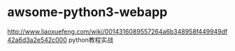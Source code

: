 # awsome-python3-webapp
http://www.liaoxuefeng.com/wiki/0014316089557264a6b348958f449949df42a6d3a2e542c000
python教程实战
